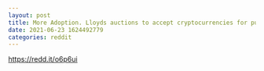 ```yaml
--- 
layout: post 
title: More Adoption. Lloyds auctions to accept cryptocurrencies for purchases 
date: 2021-06-23 1624492779 
categories: reddit 
--- 
```

https://redd.it/o6p6ui